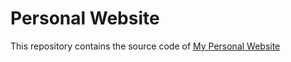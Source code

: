 # Personal Website
This repository contains the source code of [My Personal Website](https://ravakhah.com "https://ravakhah.com")

